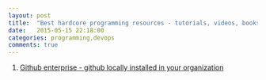 ```yaml
---
layout: post
title:  "Best hardcore programming resources - tutorials, videos, books"
date:   2015-05-15 22:18:00
categories: programming,devops
comments: true
---
```

1. [Github enterprise - github locally installed in your organization](https://enterprise.github.com)
